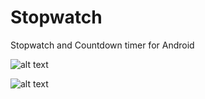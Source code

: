 # Stopwatch
Stopwatch and Countdown timer for Android

![alt text](http://s8.picofile.com/file/8331551826/photo_2018_07_12_01_49_56.jpg)

![alt text](http://s9.picofile.com/file/8331551834/photo_2018_07_12_01_49_33.jpg)
